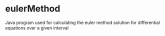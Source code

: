 # eulerMethod
Java program used for calculating the euler method solution for differential equations over a given interval
